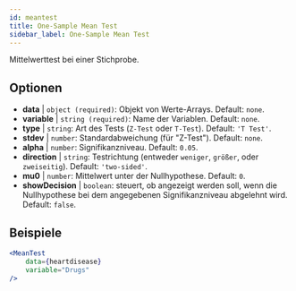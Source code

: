 ```yaml
---
id: meantest
title: One-Sample Mean Test
sidebar_label: One-Sample Mean Test
---
```


Mittelwerttest bei einer Stichprobe.

## Optionen

* __data__ | `object (required)`: Objekt von Werte-Arrays. Default: `none`.
* __variable__ | `string (required)`: Name der Variablen. Default: `none`.
* __type__ | `string`: Art des Tests (`Z-Test` oder `T-Test`). Default: `'T Test'`.
* __stdev__ | `number`: Standardabweichung (für "Z-Test"). Default: `none`.
* __alpha__ | `number`: Signifikanzniveau. Default: `0.05`.
* __direction__ | `string`: Testrichtung (entweder `weniger`, `größer`, oder `zweiseitig`). Default: `'two-sided'`.
* __mu0__ | `number`: Mittelwert unter der Nullhypothese. Default: `0`.
* __showDecision__ | `boolean`: steuert, ob angezeigt werden soll, wenn die Nullhypothese bei dem angegebenen Signifikanzniveau abgelehnt wird. Default: `false`.


## Beispiele

```jsx live
<MeanTest
    data={heartdisease} 
    variable="Drugs"
/>
```
